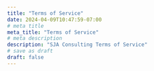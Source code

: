 ```yaml
---
title: "Terms of Service"
date: 2024-04-09T10:47:59-07:00
# meta title
meta_title: "Terms of Service"
# meta description
description: "SJA Consulting Terms of Service"
# save as draft
draft: false
---
```


<div name="termly-embed" data-id="c4704b8c-8c8b-4e91-a979-2d5d1b4c8fce"></div>
<script type="text/javascript">(function(d, s, id) {
  var js, tjs = d.getElementsByTagName(s)[0];
  if (d.getElementById(id)) return;
  js = d.createElement(s); js.id = id;
  js.src = "https://app.termly.io/embed-policy.min.js";
  tjs.parentNode.insertBefore(js, tjs);
}(document, 'script', 'termly-jssdk'));</script>